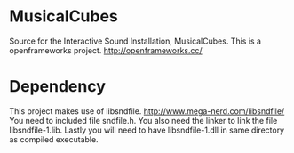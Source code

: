 # MusicalCubes
Source for the Interactive Sound Installation, MusicalCubes.
This is a openframeworks project. http://openframeworks.cc/

# Dependency
This project makes use of libsndfile. http://www.mega-nerd.com/libsndfile/
You need to included file sndfile.h. You also need the linker to link the file libsndfile-1.lib. Lastly you will need to have libsndfile-1.dll in same directory as compiled executable.

